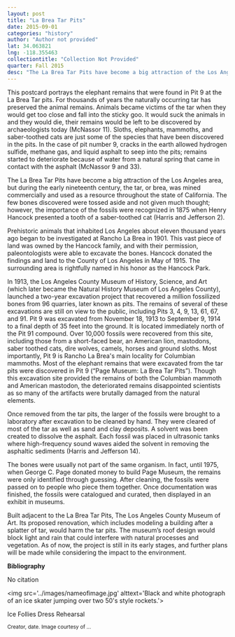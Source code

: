 ```yaml
---
layout: post
title: "La Brea Tar Pits"
date: 2015-09-01
categories: "history"
author: "Author not provided"
lat: 34.063821
lng: -118.355463
collectiontitle: "Collection Not Provided"
quarter: Fall 2015
desc: "The La Brea Tar Pits have become a big attraction of the Los Angeles area, but during the early nineteenth century, the tar, or brea, was mined commercially and used as a resource throughout the state of California. The few bones discovered were tossed aside and not given much thought; however, the importance of the fossils were recognized in 1875 when Henry Hancock presented a tooth of a saber-toothed cat."
---
```

This postcard portrays the elephant remains that were found in Pit 9 at the La Brea Tar pits.  For thousands of years the naturally occurring tar has preserved the animal remains. Animals became victims of the tar when they would get too close and fall into the sticky goo.  It would suck the animals in and they would die, their remains would be left to be discovered by archaeologists today (McNassor 11). Sloths, elephants, mammoths, and saber-toothed cats are just some of the species that have been discovered in the pits. In the case of pit number 9, cracks in the earth allowed hydrogen sulfide, methane gas, and liquid asphalt to seep into the pits; remains started to deteriorate because of water from a natural spring that came in contact with the asphalt (McNassor 9 and 33).

The La Brea Tar Pits have become a big attraction of the Los Angeles area, but during the early nineteenth century, the tar, or brea, was mined commercially and used as a resource throughout the state of California. The few bones discovered were tossed aside and not given much thought; however, the importance of the fossils were recognized in 1875 when Henry Hancock presented a tooth of a saber-toothed cat (Harris and Jefferson 2).

Prehistoric animals that inhabited Los Angeles about eleven thousand years ago began to be investigated at Rancho La Brea in 1901. This vast piece of land was owned by the Hancock family, and with their permission, paleontologists were able to excavate the bones. Hancock donated the findings and land to the County of Los Angeles  in May of 1915. The surrounding area is rightfully named in his honor as the Hancock Park.

In 1913, the Los Angeles County Museum of History, Science, and Art (which later became the Natural History Museum of Los Angeles County), launched a two-year excavation project that recovered a million fossilized bones from 96 quarries, later known as pits.  The remains of several of these excavations are still on view to the public, including Pits 3, 4, 9, 13, 61, 67, and 91. Pit 9 was excavated from November 18, 1913 to September 9, 1914 to a final depth of 35 feet into the ground. It is located immediately north of the Pit 91 compound. Over 10,000 fossils were recovered from this site, including those from a short-faced bear, an American lion, mastodons, saber toothed cats, dire wolves, camels, horses and ground sloths. Most importantly, Pit 9 is Rancho La Brea's main locality for Columbian mammoths. Most of the elephant remains that were excavated from the tar pits were discovered in Pit 9 (“Page Museum: La Brea Tar Pits”). Though this excavation site provided the remains of both the Columbian mammoth and American mastodon, the deteriorated remains disappointed scientists as so many of the artifacts were brutally damaged from the natural elements.

Once removed from the tar pits, the larger of the fossils were brought to a laboratory after excavation to be cleaned by hand. They were cleared of most of the tar as well as sand and clay deposits. A solvent was been created to dissolve the asphalt. Each fossil was placed in ultrasonic tanks where high-frequency sound waves aided the solvent in removing the asphaltic sediments (Harris and Jefferson 14).

The bones were usually not part of the same organism. In fact, until 1975, when George C. Page donated money to build Page Museum, the remains were only identified through guessing. After cleaning, the fossils were passed on to people who piece them together.  Once documentation was finished, the fossils were catalogued and curated, then displayed in an exhibit in museums.

Built adjacent to the La Brea Tar Pits, The Los Angeles County Museum of Art. Its proposed renovation, which includes modeling a building after a splatter of tar, would harm the tar pits. The museum’s roof design would block light and rain that could interfere with   natural processes and vegetation. As of now, the project is still in its early stages, and further plans will be made while considering the impact to the environment.


**Bibliography**

No citation


<img src='../images/nameofimage.jpg' alttext='Black and white photograph of an ice skater jumping over two 50's style rockets.'>
<figcaption><p>Ice Follies Dress Rehearsal</p><p><small>Creator, date. Image courtesy of ...</small></p>
